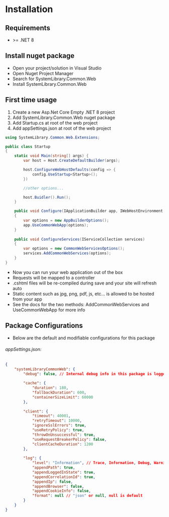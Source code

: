 ﻿# Installation

## Requirements
* &gt;= .NET 8

## Install nuget package

* Open your project/solution in Visual Studio
* Open Nuget Project Manager
* Search for SystemLibrary.Common.Web
* Install SystemLibrary.Common.Web

## First time usage
1. Create a new Asp.Net Core Empty .NET 8 project
2. Add SystemLibrary.Common.Web nuget package
3. Add Startup.cs at root of the web project
4. Add appSettings.json at root of the web project

```csharp 
using SystemLibrary.Common.Web.Extensions;

public class Startup 
{
	static void Main(string[] args) {
		var host = Host.CreateDefaultBuilder(args);

		host.ConfigureWebHostDefaults(config => {
			config.UseStartup<Startup>();
		})

		//other options...

		host.Buidler().Run();
	}

	public void Configure(IApplicationBuilder app, IWebHostEnvironment env)
	{
		var options = new AppBuilderOptions();
		app.UseCommonWebApp(options);
	}
	
	public void ConfigureServices(IServiceCollection services)
	{
		var options = new CommonWebServicesOptions();
		services.AddCommonWebServices(options);
	}
}
```

* Now you can run your web application out of the box
* Requests will be mapped to a controller
* .cshtml files will be re-compiled during save and your site will refresh auto 
* Static content such as jpg, png, pdf, js, etc... is allowed to be hosted from your app
* See the docs for the two methods: AddCommonWebServices and UseCommonWebApp for more info

## Package Configurations
* Below are the default and modifiable configurations for this package

###### appSettings.json:
```json  
{
	"systemLibraryCommonWeb": {
		"debug": false, // Internal debug info in this package is logged if true
		
		"cache": {
			"duration": 180,
			"fallbackDuration": 600,
			"containerSizeLimit": 60000
		},
		
		"client": {
			"timeout": 40001,
			"retryTimeout": 10000,
			"ignoreSslErrors": true,
			"useRetryPolicy": true,
			"throwOnUnsuccessful": true,
			"useRequestBreakerPolicy": false,
			"clientCacheDuration": 1200
		},
		
		"log": {
			"level": "Information", // Trace, Information, Debug, Warning, Error, None
			"appendPath": true,
			"appendLoggedInState": true,
			"appendCorrelationId": true,
			"appendIp": false,
			"appendBrowser": false,
			"appendCookieInfo": false,
			"format": null // "json" or null, null is default
		}
	}
}
```  
 